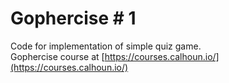 # Gophercise # 1

Code for implementation of simple quiz game.  
Gophercise course at [https://courses.calhoun.io/](https://courses.calhoun.io/)